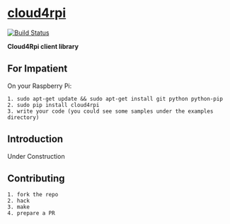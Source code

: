 [cloud4rpi](https://cloud4rpi.io "Cloud4Rpi's Homepage")
========================================================

[![Build Status](https://travis-ci.org/cloud4rpi/cloud4rpi.svg?branch=master)](https://travis-ci.org/cloud4rpi/cloud4rpi)

**Cloud4Rpi client library**

For Impatient
-------------

On your Raspberry Pi:

```
1. sudo apt-get update && sudo apt-get install git python python-pip
2. sudo pip install cloud4rpi
3. write your code (you could see some samples under the examples directory)
```

Introduction
------------

Under Construction


Contributing
------------

```
1. fork the repo
2. hack
3. make
4. prepare a PR
```
